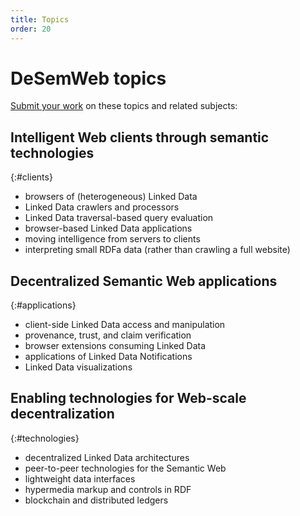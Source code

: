 ```yaml
---
title: Topics
order: 20
---
```

# DeSemWeb topics
[Submit your work](/contributions/) on these topics and related subjects:

## Intelligent Web clients through semantic technologies
{:#clients}

- browsers of (heterogeneous) Linked Data
- Linked Data crawlers and processors
- Linked Data traversal-based query evaluation
- browser-based Linked Data applications
- moving intelligence from servers to clients
- interpreting small RDFa data (rather than crawling a full website)

## Decentralized Semantic Web applications
{:#applications}
- client-side Linked Data access and manipulation
- provenance, trust, and claim verification
- browser extensions consuming Linked Data
- applications of Linked Data Notifications
- Linked Data visualizations

## Enabling technologies for Web-scale decentralization
{:#technologies}
- decentralized Linked Data architectures
- peer-to-peer technologies for the Semantic Web
- lightweight data interfaces
- hypermedia markup and controls in RDF
- blockchain and distributed ledgers
